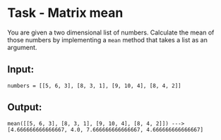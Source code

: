 # Task - Matrix mean

You are given a two dimensional list of numbers. Calculate the mean of those numbers by implementing a `mean` method that takes a list as an argument.

## Input:

```
numbers = [[5, 6, 3], [8, 3, 1], [9, 10, 4], [8, 4, 2]]
```

## Output:

```
mean([[5, 6, 3], [8, 3, 1], [9, 10, 4], [8, 4, 2]]) ---> 
[4.666666666666667, 4.0, 7.666666666666667, 4.666666666666667]

```
